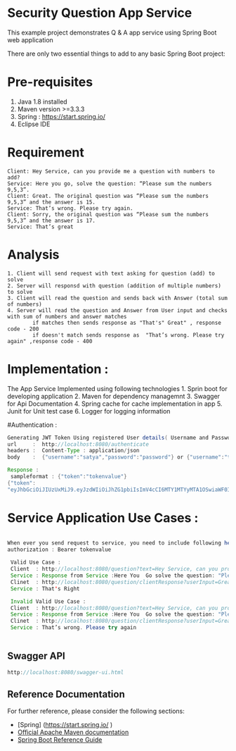 # Security Question App Service 
This example project demonstrates Q & A app service using Spring Boot web application

There are only two essential things to add to any basic Spring Boot project:

# Pre-requisites
1. Java 1.8 installed
2. Maven version >=3.3.3
3. Spring  : https://start.spring.io/  
4. Eclipse IDE  


# Requirement 
	Client: Hey Service, can you provide me a question with numbers to add?
	Service: Here you go, solve the question: “Please sum the numbers 9,5,3”.
	Client: Great. The original question was “Please sum the numbers 9,5,3” and the answer is 15.
	Service: That’s wrong. Please try again.
	Client: Sorry, the original question was “Please sum the numbers 9,5,3” and the answer is 17.
	Service: That’s great

# Analysis
  	1. Client will send request with text asking for question (add) to solve
   	2. Server will responsd with question (addition of multiple numbers) to solve
   	3. Client will read the question and sends back with Answer (total sum of numbers)
  	4. Server will read the question and Answer from User input and checks with sum of numbers and answer matches
      		if matches then sends response as "That's" Great" , response code - 200
      		if doesn't match sends response as  "That’s wrong. Please try again" ,response code - 400

# Implementation :
  The App Service Implemented using following technologies
        1. Sprin boot  for developing application
	2. Maven for dependency managemnt
	3. Swagger for Api Documentation
	4. Spring cache for cache implementation in app
	5. Junit for Unit test case
	6. Logger for logging information
   
#Authentication :  
```java
Generating JWT Token Using registered User details( Username and Password )
url     :  http://localhost:8080/authenticate
headers :  Content-Type : application/json
body	:  {"username":"satya","password":"password"} or {"username":"test","password":"Test@123"} or {"username":"admin","password":"secure@123"}

Response : 
 sampleformat : {"token":"tokenvalue"}
{"token":
"eyJhbGciOiJIUzUxMiJ9.eyJzdWIiOiJhZG1pbiIsImV4cCI6MTY1MTYyMTA1OSwiaWF0IjoxNjUxNjAzMDU5fQ.u48O71VTr8iy02CUmm_gIE-fsrlZHH6CIzSnozy5HCSC7qLiaaUTRiX5V719SjF-1N_DuB71RHX6SGcI8LuEPw"}

```

# Service Application  Use Cases : 
```java

When ever you send request to service, you need to include following header(headername: headervalue) for authorization
authorization : Bearer tokenvalue
 
 Valid Use Case :
 Client  : http://localhost:8080/question?text=Hey Service, can you provide me a question with numbers to add?
 Service : Response from Service :Here You  Go solve the question: "Please sum the numbers 15,6" 
 Clinet  : http://localhost:8080/question/clientResponse?userInput=Great. The original question was "Please sum the numbers 15,6" and the answer is 21.
 Service : That's Right

 Invalid Valid Use Case :
 Client  : http://localhost:8080/question?text=Hey Service, can you provide me a question with numbers to add?
 Service : Response from Service :Here You  Go solve the question: "Please sum the numbers 15,6" 
 Clinet  : http://localhost:8080/question/clientResponse?userInput=Great. The original question was "Please sum the numbers 15,6" and the answer is 22.
 Service : That’s wrong. Please try again
   
```
    
## Swagger API 
```java
http://localhost:8080/swagger-ui.html
```


## Reference Documentation
For further reference, please consider the following sections:
* [Spring] (https://start.spring.io/ )
* [Official Apache Maven documentation](https://maven.apache.org/guides/index.html)
* [Spring Boot Reference Guide](https://docs.spring.io/spring-boot/docs/2.5.6/reference/html/)

